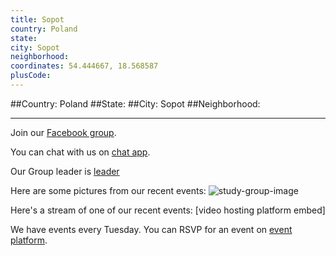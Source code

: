 ```yaml
---
title: Sopot
country: Poland
state: 
city: Sopot
neighborhood: 
coordinates: 54.444667, 18.568587
plusCode:
---
```


##Country: Poland
##State: 
##City: Sopot
##Neighborhood: 
*****
Join our [Facebook group](https://www.facebook.com/groups/free.code.camp.trojmiasto).

You can chat with us on [chat app]().

Our Group leader is [leader]()

Here are some pictures from our recent events:
![study-group-image]()

Here's a stream of one of our recent events:
[video hosting platform embed]

We have events every Tuesday. You can RSVP for an event on [event platform]().
